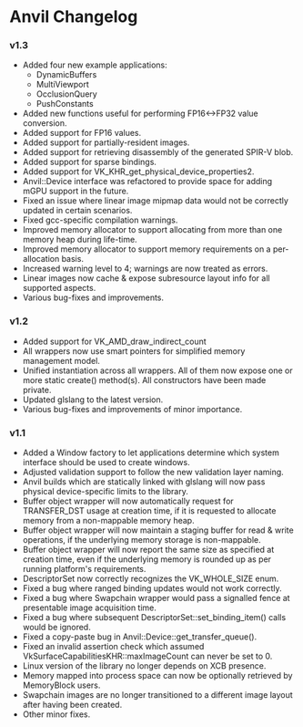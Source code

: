 # Anvil Changelog

### v1.3
- Added four new example applications:
  * DynamicBuffers
  * MultiViewport
  * OcclusionQuery
  * PushConstants
- Added new functions useful for performing FP16<->FP32 value conversion.
- Added support for FP16 values.
- Added support for partially-resident images.
- Added support for retrieving disassembly of the generated SPIR-V blob.
- Added support for sparse bindings.
- Added support for VK_KHR_get_physical_device_properties2.
- Anvil::Device interface was refactored to provide space for adding mGPU support in the future.
- Fixed an issue where linear image mipmap data would not be correctly updated in certain scenarios.
- Fixed gcc-specific compilation warnings.
- Improved memory allocator to support allocating from more than one memory heap during life-time.
- Improved memory allocator to support memory requirements on a per-allocation basis.
- Increased warning level to 4; warnings are now treated as errors.
- Linear images now cache & expose subresource layout info for all supported aspects.
- Various bug-fixes and improvements.

### v1.2
- Added support for VK_AMD_draw_indirect_count
- All wrappers now use smart pointers for simplified memory management model.
- Unified instantiation across all wrappers. All of them now expose one or more static create() method(s). All constructors have been made private.
- Updated glslang to the latest version.
- Various bug-fixes and improvements of minor importance.

### v1.1
- Added a Window factory to let applications determine which system interface should be used to create windows.
- Adjusted validation support to follow the new validation layer naming.
- Anvil builds which are statically linked with glslang will now pass physical device-specific limits to the library.
- Buffer object wrapper will now automatically request for TRANSFER_DST usage at creation time, if it is requested to allocate memory from a non-mappable memory heap.
- Buffer object wrapper will now maintain a staging buffer for read & write operations, if the underlying memory storage is non-mappable.
- Buffer object wrapper will now report the same size as specified at creation time, even if the underlying memory is rounded up as per running platform's requirements.
- DescriptorSet now correctly recognizes the VK_WHOLE_SIZE enum.
- Fixed a bug where ranged binding updates would not work correctly.
- Fixed a bug where Swapchain wrapper would pass a signalled fence at presentable image acquisition time.
- Fixed a bug where subsequent DescriptorSet::set_binding_item() calls would be ignored.
- Fixed a copy-paste bug in Anvil::Device::get_transfer_queue().
- Fixed an invalid assertion check which assumed VkSurfaceCapabilitiesKHR::maxImageCount can never be set to 0.
- Linux version of the library no longer depends on XCB presence.
- Memory mapped into process space can now be optionally retrieved by MemoryBlock users.
- Swapchain images are no longer transitioned to a different image layout after having been created.
- Other minor fixes.
